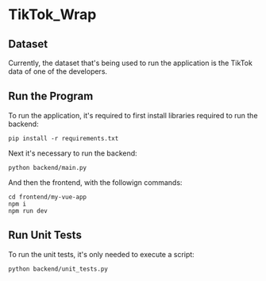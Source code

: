 # TikTok_Wrap

## Dataset
Currently, the dataset that's being used to run the application is the TikTok data of one of the developers.

## Run the Program
To run the application, it's required to first install libraries required to run the backend:
```
pip install -r requirements.txt
```

Next it's necessary to run the backend:
```
python backend/main.py
```

And then the frontend, with the followign commands:
```
cd frontend/my-vue-app
npm i
npm run dev
```

## Run Unit Tests
To run the unit tests, it's only needed to execute a script:
```
python backend/unit_tests.py
```